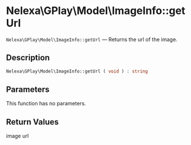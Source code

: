 # Nelexa\GPlay\Model\ImageInfo::getUrl
`Nelexa\GPlay\Model\ImageInfo::getUrl` — Returns the url of the image.

## Description
```php
Nelexa\GPlay\Model\ImageInfo::getUrl ( void ) : string
```

## Parameters
This function has no parameters.

## Return Values
image url

